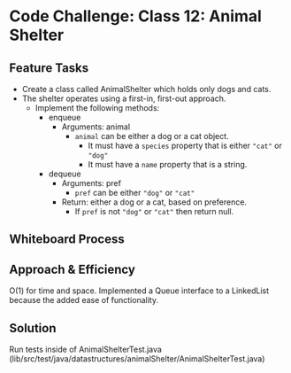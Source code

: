 # Code Challenge: Class 12: Animal Shelter

## Feature Tasks
* Create a class called AnimalShelter which holds only dogs and cats.
* The shelter operates using a first-in, first-out approach.
  * Implement the following methods:
    * enqueue
        * Arguments: animal
            * `animal` can be either a dog or a cat object.
              * It must have a `species` property that is either `"cat"` or `"dog"`
              * It must have a `name` property that is a string.
    * dequeue
       * Arguments: pref
            * `pref` can be either `"dog"` or `"cat"`
       * Return: either a dog or a cat, based on preference.
            * If `pref` is not `"dog"` or `"cat"` then return null.
## Whiteboard Process
<!-- Embedded whiteboard image -->

## Approach & Efficiency
O(1) for time and space. Implemented a Queue interface to a LinkedList because the added ease of functionality.

## Solution
Run tests inside of AnimalShelterTest.java (lib/src/test/java/datastructures/animalShelter/AnimalShelterTest.java)
